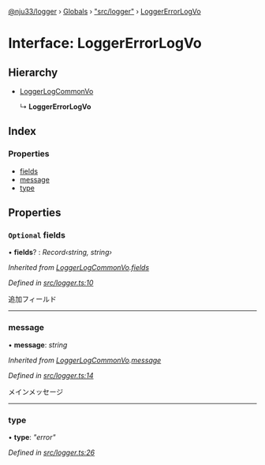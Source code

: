 [@nju33/logger](../README.md) › [Globals](../globals.md) › ["src/logger"](../modules/_src_logger_.md) › [LoggerErrorLogVo](_src_logger_.loggererrorlogvo.md)

# Interface: LoggerErrorLogVo

## Hierarchy

* [LoggerLogCommonVo](_src_logger_.loggerlogcommonvo.md)

  ↳ **LoggerErrorLogVo**

## Index

### Properties

* [fields](_src_logger_.loggererrorlogvo.md#optional-fields)
* [message](_src_logger_.loggererrorlogvo.md#message)
* [type](_src_logger_.loggererrorlogvo.md#type)

## Properties

### `Optional` fields

• **fields**? : *Record‹string, string›*

*Inherited from [LoggerLogCommonVo](_src_logger_.loggerlogcommonvo.md).[fields](_src_logger_.loggerlogcommonvo.md#optional-fields)*

*Defined in [src/logger.ts:10](https://github.com/nju33/logger/blob/1e8320c/src/logger.ts#L10)*

追加フィールド

___

###  message

• **message**: *string*

*Inherited from [LoggerLogCommonVo](_src_logger_.loggerlogcommonvo.md).[message](_src_logger_.loggerlogcommonvo.md#message)*

*Defined in [src/logger.ts:14](https://github.com/nju33/logger/blob/1e8320c/src/logger.ts#L14)*

メインメッセージ

___

###  type

• **type**: *"error"*

*Defined in [src/logger.ts:26](https://github.com/nju33/logger/blob/1e8320c/src/logger.ts#L26)*
